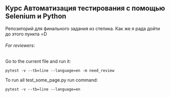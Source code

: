  <h2>Курс Автоматизация тестирования с помощью Selenium и Python</h2>
 
Репозиторий для финального задания из степика. Как же я рада дойти до этого пункта =D
###### For reviewers:
Go to the current file and run it:
```
pytest -v --tb=line --language=en -m need_review
```
To run all test_some_page.py run command:
```
pytest -v --tb=line --language=en
```

